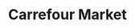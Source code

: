 ---
title: "Carrefour Market"
url: /ciudad-autonoma-de-buenos-aires/carrefour-market-avenida-raul-scalabrini-ortiz/
shop: Supermarkt
---